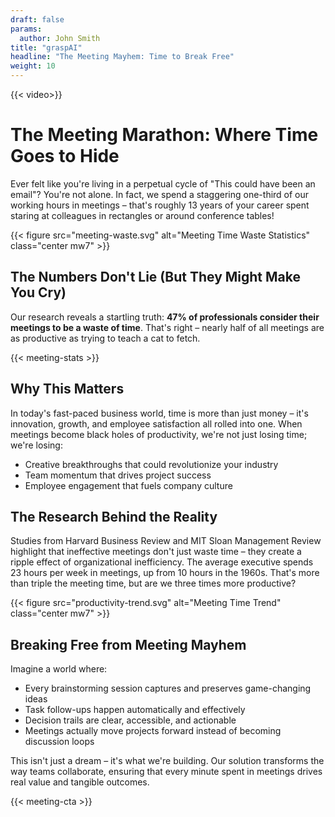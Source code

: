 ```yaml
---
draft: false
params:
  author: John Smith
title: "graspAI"
headline: "The Meeting Mayhem: Time to Break Free"
weight: 10
---
```


{{< video>}}

# The Meeting Marathon: Where Time Goes to Hide

Ever felt like you're living in a perpetual cycle of "This could have been an email"? You're not alone. In fact, we spend a staggering one-third of our working hours in meetings – that's roughly 13 years of your career spent staring at colleagues in rectangles or around conference tables!

{{< figure src="meeting-waste.svg" alt="Meeting Time Waste Statistics" class="center mw7" >}}

## The Numbers Don't Lie (But They Might Make You Cry)

Our research reveals a startling truth: **47% of professionals consider their meetings to be a waste of time**. That's right – nearly half of all meetings are as productive as trying to teach a cat to fetch.

{{< meeting-stats >}}

## Why This Matters

In today's fast-paced business world, time is more than just money – it's innovation, growth, and employee satisfaction all rolled into one. When meetings become black holes of productivity, we're not just losing time; we're losing:

* Creative breakthroughs that could revolutionize your industry
* Team momentum that drives project success
* Employee engagement that fuels company culture

## The Research Behind the Reality

Studies from Harvard Business Review and MIT Sloan Management Review highlight that ineffective meetings don't just waste time – they create a ripple effect of organizational inefficiency. The average executive spends 23 hours per week in meetings, up from 10 hours in the 1960s. That's more than triple the meeting time, but are we three times more productive?

{{< figure src="productivity-trend.svg" alt="Meeting Time Trend" class="center mw7" >}}

## Breaking Free from Meeting Mayhem

Imagine a world where:

* Every brainstorming session captures and preserves game-changing ideas
* Task follow-ups happen automatically and effectively
* Decision trails are clear, accessible, and actionable
* Meetings actually move projects forward instead of becoming discussion loops

This isn't just a dream – it's what we're building. Our solution transforms the way teams collaborate, ensuring that every minute spent in meetings drives real value and tangible outcomes.

{{< meeting-cta >}}
